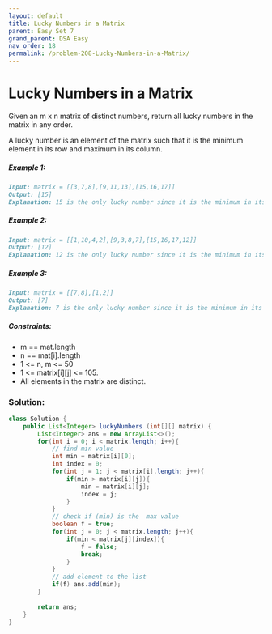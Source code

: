 ```yaml
---
layout: default
title: Lucky Numbers in a Matrix
parent: Easy Set 7
grand_parent: DSA Easy
nav_order: 18
permalink: /problem-208-Lucky-Numbers-in-a-Matrix/
---
```

# Lucky Numbers in a Matrix

Given an m x n matrix of distinct numbers, return all lucky numbers in the matrix in any order.

A lucky number is an element of the matrix such that it is the minimum element in its row and maximum in its column.

##### Example 1:
```markdown
Input: matrix = [[3,7,8],[9,11,13],[15,16,17]]
Output: [15]
Explanation: 15 is the only lucky number since it is the minimum in its row and the maximum in its column.
```

##### Example 2:
```markdown
Input: matrix = [[1,10,4,2],[9,3,8,7],[15,16,17,12]]
Output: [12]
Explanation: 12 is the only lucky number since it is the minimum in its row and the maximum in its column.
```

##### Example 3:
```markdown
Input: matrix = [[7,8],[1,2]]
Output: [7]
Explanation: 7 is the only lucky number since it is the minimum in its row and the maximum in its column.
```
##### Constraints:
* m == mat.length
* n == mat[i].length
* 1 <= n, m <= 50
* 1 <= matrix[i][j] <= 105.
* All elements in the matrix are distinct.

### Solution:
```java
class Solution {
    public List<Integer> luckyNumbers (int[][] matrix) {
        List<Integer> ans = new ArrayList<>();
        for(int i = 0; i < matrix.length; i++){
            // find min value
            int min = matrix[i][0];
            int index = 0;
            for(int j = 1; j < matrix[i].length; j++){
                if(min > matrix[i][j]){
                    min = matrix[i][j];
                    index = j;
                }
            }
            // check if (min) is the  max value
            boolean f = true;
            for(int j = 0; j < matrix.length; j++){
                if(min < matrix[j][index]){
                    f = false;
                    break;
                }
            }
            // add element to the list
            if(f) ans.add(min);
        }
        
        return ans;
    }
}
```